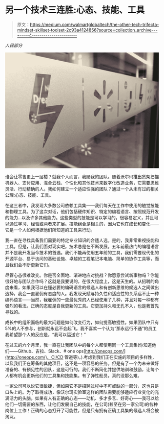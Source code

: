 # 另一个技术三连胜:心态、技能、工具

> 原文：<https://medium.com/walmartglobaltech/the-other-tech-trifecta-mindset-skillset-toolset-2c93a4124856?source=collection_archive---------4----------------------->

*人民部分*

![](img/2950b034026c085228f213f9ee8866da.png)

谁会让零售更上一层楼？就我个人而言，我赌我的团队。随着沃尔玛推出货架扫描机器人、支付应用、混合云栈、个性化和其他技术来数字化改造业务，它需要思维灵活、行动精确的人。我如何建立一个适应性强的团队？通过一个从未有过的相关公理:心态、技能、工具。

在这三者中，我发现大多数公司依赖工具集——我们每天在工作中使用的触觉技能和物理工具。为了这次对话，他们包括硬件知识、特定的编程语言、按照规范开发的能力…以及许多其他能力。这些类型的技能是可以学习的，很容易定义，并且可以通过学习、经验或两者来扩展。技能组合是相关的，因为它也在成长和变化——它是一个人如何根据他们所知道的工具来行动。

我一直在寻找具备我们需要的特定专业知识的合适人选。是的，我非常重视技能和工具。但是，让我们面对现实吧，技术总是在不断发展。五年前最热门的编程语言并不是我开发当今技术的首选。我们不能再使用五年前的工具，我们需要现代化的开源平台、易于访问的基础设施、卓越的工程笔记本电脑、简单的协作工具等，而且我们会不断更新它们。

尽管心态很难改变。你是否全面地、渐进地应对挑战？你愿意尝试新事物吗？你能很好地与团队合作吗？这就是我要说的，在很大程度上，这是天生的。从招聘的角度来看，如果我可以在懂必要的编码语言的候选人和有创新思维的候选人之间做出选择，我会一直雇佣有态度的人。我发现天赋与持久性和适应性的关系远不止一种编码语言——当然，我雇佣的一些最优秀的人已经使用了几种，并且对每一种都有强烈的看法。正确的态度是自我更新的工具。它更加持久和无孔不入，也是我首先寻找的。

成长中的组织面临的最大问题是如何改变行为，如何提高敏捷性。如果团队中只有 5%的人不参与，创新就永远不会起飞。我不喜欢一个认为“那永远行不通”的员工我希望那个人的反应是，“我可以运送它！”

在过去的六个月里，我一直在让我团队中的每个人都使用同一个工具集(你知道他们——Github、吉拉、Slack、# one ops[http://oneops.com/](http://oneops.com/)、CI/CD 管道等)。).考虑到我们正在实施的项目的多样性，以及我们正在筹备的其他项目，这不是一项容易的任务。但是有了一个为未来做好准备的、有预见性的团队，这是可行的。我们不断简化并提供培训和鼓励，让每个人都有机会更新他们的工具集和技能集。有了弹性船员，真的没那么难。

一家公司可以说它很敏捷，但如果它不是招聘过程中不可或缺的一部分，这也只是口头上的。为了取得成功，像沃尔玛实验室这样的团队需要能够适应行业变化的充满活力的头脑。如果有人有正确的心态——动机、多才多艺、好奇心——我可以给他们一切需要的东西，让他们发展自己的技能，在公司(甚至在另一家公司)的各种岗位上工作！正确的心态打开了可能性，但是只有拥有正确工具集的候选人将会被淘汰。